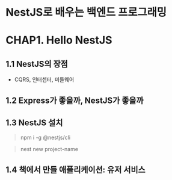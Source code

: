 # NestJS로 배우는 백엔드 프로그래밍

# CHAP1. Hello NestJS
## 1.1 NestJS의 장점
- CQRS, 인터셉터, 미들웨어

## 1.2 Express가 좋을까, NestJS가 좋을까

## 1.3 NestJS 설치
> npm i -g @nestjs/cli

> nest new project-name


## 1.4 책에서 만들 애플리케이션: 유저 서비스